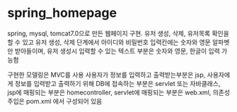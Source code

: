 # spring_homepage
spring, mysql, tomcat7.0으로 만든 웹페이지 구현.  유저 생성, 삭제, 유저목록 확인을 할 수 있고  유저 생성, 삭제 단계에서 아이디와 비밀번호 입력칸에는  숫자와 영문 알파벳만 받아들이며,  유저 생성시 입력할 수 있는 텍스트 부분은 숫자와 영문, 한글이 입력 가능함





구현한 모델링은 MVC를 사용  사용자가 정보를 입력하고 출력받는부분은 jsp,  사용자에게 정보를 입력받고 출력하기 위해 DB에 접속하는 부분은 servlet 또는 자바클래스,  jsp에 매핑되는 부분은 homecontroller,  servlet에 매핑되는 부분은 web.xml,  의존성 주입은 pom.xml 에서 구성되어 있음
